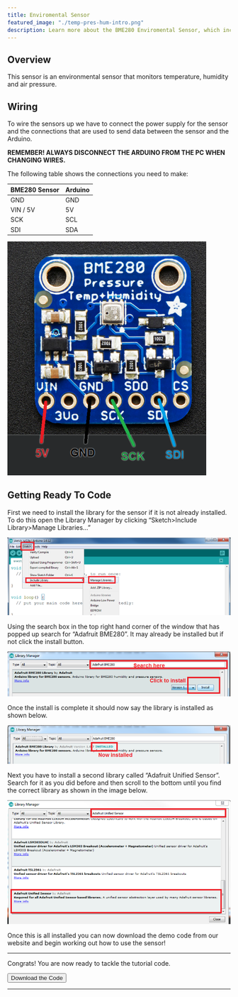 ```yaml
---
title: Enviromental Sensor
featured_image: "./temp-pres-hum-intro.png"
description: Learn more about the BME280 Enviromental Sensor, which includes Temperature, Humidity and Pressure sensors.
---
```

## Overview
This sensor is an environmental sensor that monitors temperature, humidity and air pressure.


## Wiring
To wire the sensors up we have to connect the power supply for the sensor and the connections that are used to send data between the sensor and the Arduino.

**REMEMBER! ALWAYS DISCONNECT THE ARDUINO FROM THE PC WHEN CHANGING WIRES.**

The following table shows the connections you need to make:

| BME280 Sensor | Arduino |
| ------------- | ------- |
| GND           | GND     |
| VIN / 5V      | 5V      |
|SCK|SCL|
|SDI|SDA|

![BME280 Sensor LEDs Connections](./images/sensor-connections.png)

## Getting Ready To Code

First we need to install the library for the sensor if it is not already installed. To do this open the Library Manager by clicking “Sketch>Include Library>Manage Libraries…”

![Arduino Program](./images/screen-1.png)

Using the search box in the top right hand corner of the window that has popped up search for “Adafruit BME280”. It may already be installed but if not click the install button.

![Arduino Library Manager](./images/screen-2.png)

Once the install is complete it should now say the library is installed as shown below. 

![Installed Library](./images/screen-3.png)

Next you have to install a second library called “Adafruit Unified Sensor”. Search for it as you did before and then scroll to the bottom until you find the correct library as shown in the image below.

![Arduino Library Manager](./images/screen-4.png)

Once this is all installed you can now download the demo code from our website and begin working out how to use the sensor!


***

Congrats! You are now ready to tackle the tutorial code.

<button class="mdc-button mdc-button--raised">
  <a href="./code/TempPressHumidTutorial.ino" class="mdc-button__label" style="text-decoration: none;" download>Download the Code</a>
</button> 

***